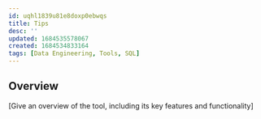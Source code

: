 ```yaml
---
id: uqhl1839u81e8doxp0ebwqs
title: Tips
desc: ''
updated: 1684535578067
created: 1684534833164
tags: [Data Engineering, Tools, SQL]
---
```


## Overview

[Give an overview of the tool, including its key features and functionality]
